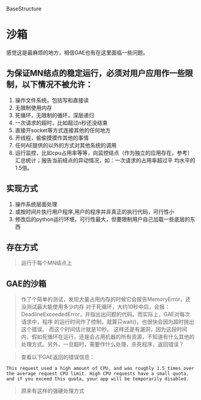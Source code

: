 BaseStructure
# 沙箱 #
感觉这是最麻烦的地方，相信GAE也有在这里面临一些问题。

## 为保证MN结点的稳定运行，必须对用户应用作一些限制，以下情况不被允许： ##

  1. 操作文件系统，包括写和直接读
  1. 无限制使用内存
  1. 死循环，无限制的循环，深层递归
  1. 一次请求的超时，比如超过n秒还没结束
  1. 直接开socket等方式连接其他的任何地方
  1. 开线程，偷偷摸摸作其他的事情
  1. 任何AE提供的以外的方式对其他系统的调用
  1. 运行监控，比如cpu占用率等等，向监控结点（作为独立的应用存在，参考）汇总统计；报告当前结点的异动情况，如：一次请求的占用率超过平
均水平的1.5倍。

## 实现方式 ##
  1. 操作系统层面处理
  1. 或按时间片执行用户程序,用户的程序并非真正的执行代码，可行性小
  1. 修改后的python运行环境，可行性最大，但要限制用户自己加载一些底层的东西

## 存在方式 ##
> 运行于每个MN结点上

## GAE的沙箱 ##
> 作了个简单的测试，发现大量占用内存的时候它会报告MemoryError，还没测试最大能使用多少内存
> 对于死循环，大约10秒中后，会报：DeadlineExceededError，并指出出问题的代码。而实际上，GAE对每次请求中，程序
的运行时间作了控制，就算只wait()，也很快会因为超时抛出这个错误。 而这个时间估计就是10秒。
> 这样还是有漏洞，因为这段时间内，假如死循环在运行，还是会占用机器的所有资源，不知道有什么其他的处理方式。另外，一旦超时，需要作什么处理，杀死程序，返回错误？

> 查看以下GAE返回的错误信息：
```
This request used a high amount of CPU, and was roughly 1.5 times over
the average request CPU limit. High CPU requests have a small quota,
and if you exceed this quota, your app will be temporarily disabled.
```
> 原来有这样的强硬处理方式